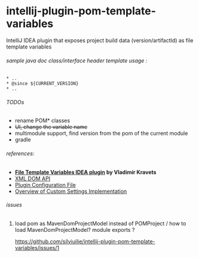 # intellij-plugin-pom-template-variables

IntelliJ IDEA plugin that exposes project build data (version/artifactId) as file template variables





###### sample java doc class/interface header template usage :
 
    * ..
    * @since ${CURRENT_VERSION}
    * ..


###### TODOs

- rename POM* classes
- ~~UI, change the variable name~~
- multimodule support, find version from the pom of the current module
- gradle 

###### references: 
- **[File Template Variables IDEA plugin](https://github.com/vkravets/FileTemplatesVariable) by Vladimir Kravets**
- [XML DOM API](https://plugins.jetbrains.com/docs/intellij/xml-dom-api.html?from=jetbrains.org)
- [Plugin Configuration File](https://plugins.jetbrains.com/docs/intellij/plugin-configuration-file.html)
- [Overview of Custom Settings Implementation](https://plugins.jetbrains.com/docs/intellij/settings-tutorial.html#the-appsettingsstate-class)

###### issues
 
1. load pom as MavenDomProjectModel instead of POMProject / how to load MavenDomProjectModel?
   module exports ? 
   
   https://github.com/silviuilie/intellij-plugin-pom-template-variables/issues/1

 
